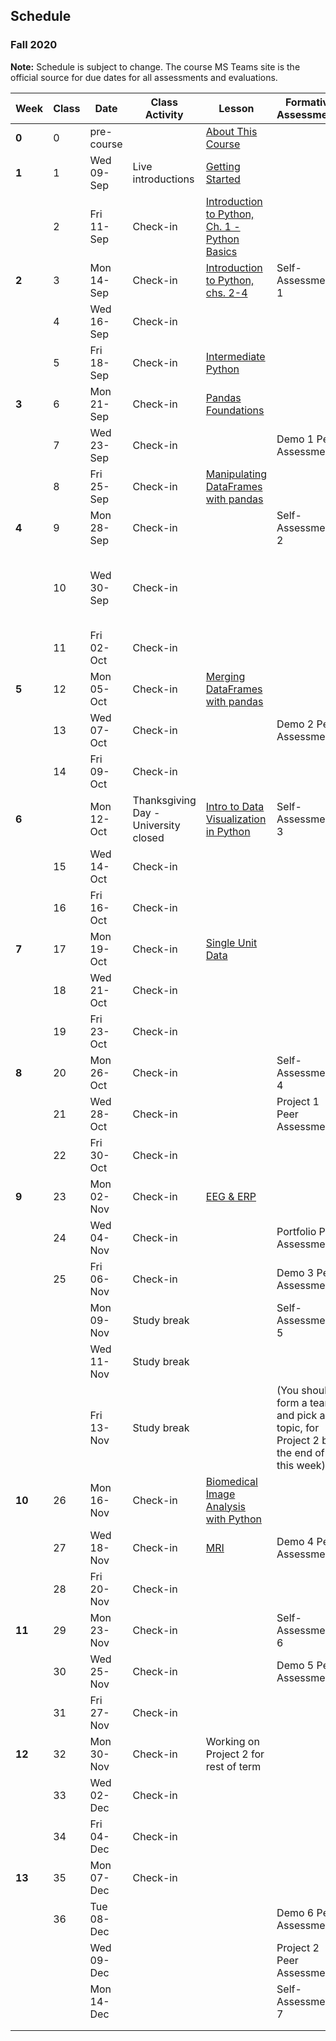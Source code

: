 ## Schedule
### Fall 2020

**Note:** Schedule is subject to change. The course MS Teams site is the official source for due dates for all assessments and evaluations.

| Week   | Class | Date       | Class Activity                       | Lesson                                                                                                                   | Formative Assessments                                                             | Summative Evaluations                                          |
|--------|-------|------------|--------------------------------------|--------------------------------------------------------------------------------------------------------------------------|-----------------------------------------------------------------------------------|----------------------------------------------------------------|
| **0**  | 0     | pre-course |                                      | [About This Course](https://dalpsychneuro.github.io/NESC_3505_textbook/1/why.html)                                       |                                                                                   |                                                                |
| **1**  | 1     | Wed 09-Sep | Live introductions                   | [Getting Started](https://dalpsychneuro.github.io/NESC_3505_textbook/2/learning_objectives.html)                         |                                                                                   |                                                                |
|        | 2     | Fri 11-Sep | Check-in                             | [Introduction to Python, Ch. 1 - Python Basics](https://learn.datacamp.com/courses/intro-to-python-for-data-science)     |                                                                                   | Assignment 1                                                   |
| **2**  | 3     | Mon 14-Sep | Check-in                             | [Introduction to Python, chs. 2-4](https://learn.datacamp.com/courses/intro-to-python-for-data-science)                  | Self-Assessment 1                                                                 |                                                                |
|        | 4     | Wed 16-Sep | Check-in                             |                                                                                                                          |                                                                                   |                                                                |
|        | 5     | Fri 18-Sep | Check-in                             | [Intermediate Python](https://learn.datacamp.com/courses/intermediate-python-for-data-science)                           |                                                                                   | Demo 1                                                         |
| **3**  | 6     | Mon 21-Sep | Check-in                             | [Pandas Foundations](https://www.datacamp.com/courses/pandas-foundations)                                                |                                                                                   | Assignment 2                                                   |
|        | 7     | Wed 23-Sep | Check-in                             |                                                                                                                          | Demo 1 Peer Assessment                                                            |                                                                |
|        | 8     | Fri 25-Sep | Check-in                             | [Manipulating DataFrames with pandas](https://www.datacamp.com/courses/manipulating-dataframes-with-pandas)              |                                                                                   |                                                                |
| **4**  | 9     | Mon 28-Sep | Check-in                             |                                                                                                                          | Self-Assessment 2                                                                 |                                                                |
|        | 10    | Wed 30-Sep | Check-in                             |                                                                                                                          |                                                                                   | (you should form a team for Project 1 by the end of this week) |
|        | 11    | Fri 02-Oct | Check-in                             |                                                                                                                          |                                                                                   | Demo 2                                                         |
| **5**  | 12    | Mon 05-Oct | Check-in                             | [Merging DataFrames with pandas](https://www.datacamp.com/courses/merging-dataframes-with-pandas)                        |                                                                                   | Assignment 3 (due Oct 6)                                       |
|        | 13    | Wed 07-Oct | Check-in                             |                                                                                                                          | Demo 2 Peer Assessment                                                            |                                                                |
|        | 14    | Fri 09-Oct | Check-in                             |                                                                                                                          |                                                                                   |                                                                |
| **6**  |       | Mon 12-Oct | Thanksgiving Day - University closed | [Intro to Data Visualization in Python](https://learn.datacamp.com/courses/introduction-to-data-visualization-in-python) | Self-Assessment 3                                                                 |                                                                |
|        | 15    | Wed 14-Oct | Check-in                             |                                                                                                                          |                                                                                   |                                                                |
|        | 16    | Fri 16-Oct | Check-in                             |                                                                                                                          |                                                                                   |                                                                |
| **7**  | 17    | Mon 19-Oct | Check-in                             | [Single Unit Data](https://dalpsychneuro.github.io/NESC_3505_textbook/single_unit/introduction.html)                     |                                                                                   |                                                                |
|        | 18    | Wed 21-Oct | Check-in                             |                                                                                                                          |                                                                                   |                                                                |
|        | 19    | Fri 23-Oct | Check-in                             |                                                                                                                          |                                                                                   |                                                                |
| **8**  | 20    | Mon 26-Oct | Check-in                             |                                                                                                                          | Self-Assessment 4                                                                 | Project 1                                                      |
|        | 21    | Wed 28-Oct | Check-in                             |                                                                                                                          | Project 1 Peer Assessment                                                         |                                                                |
|        | 22    | Fri 30-Oct | Check-in                             |                                                                                                                          |                                                                                   | Portfolio Submission 1                                         |
| **9**  | 23    | Mon 02-Nov | Check-in                             | [EEG & ERP](https://dalpsychneuro.github.io/NESC_3505_textbook/eeg/introduction.html)                                    |                                                                                   | Demo 3                                                         |
|        | 24    | Wed 04-Nov | Check-in                             |                                                                                                                          | Portfolio Peer Assessment                                                         |                                                                |
|        | 25    | Fri 06-Nov | Check-in                             |                                                                                                                          | Demo 3 Peer Assessment                                                            |                                                                |
|        |       | Mon 09-Nov | Study break                          |                                                                                                                          | Self-Assessment 5                                                                 |                                                                |
|        |       | Wed 11-Nov | Study break                          |                                                                                                                          |                                                                                   |                                                                |
|        |       | Fri 13-Nov | Study break                          |                                                                                                                          | (You should form a team, and pick a topic, for Project 2 by the end of this week) | Demo 4 (optional)                                              |
| **10** | 26    | Mon 16-Nov | Check-in                             | [Biomedical Image Analysis with Python](https://www.datacamp.com/courses/biomedical-image-analysis-in-python)            |                                                                                   | Assignment 4                                                   |
|        | 27    | Wed 18-Nov | Check-in                             | [MRI](https://dalpsychneuro.github.io/NESC_3505_textbook/mri/introduction.html)                                          | Demo 4 Peer Assessment                                                            |                                                                |
|        | 28    | Fri 20-Nov | Check-in                             |                                                                                                                          |                                                                                   | Demo 5 (optional)                                              |
| **11** | 29    | Mon 23-Nov | Check-in                             |                                                                                                                          | Self-Assessment 6                                                                 |                                                                |
|        | 30    | Wed 25-Nov | Check-in                             |                                                                                                                          | Demo 5 Peer Assessment                                                            |                                                                |
|        | 31    | Fri 27-Nov | Check-in                             |                                                                                                                          |                                                                                   | Assignment 5                                                   |
| **12** | 32    | Mon 30-Nov | Check-in                             | Working on Project 2 for rest of term                                                                                    |                                                                                   |                                                                |
|        | 33    | Wed 02-Dec | Check-in                             |                                                                                                                          |                                                                                   |                                                                |
|        | 34    | Fri 04-Dec | Check-in                             |                                                                                                                          |                                                                                   | Demo 6 (optional)                                              |
| **13** | 35    | Mon 07-Dec | Check-in                             |                                                                                                                          |                                                                                   |                                                                |
|        | 36    | Tue 08-Dec |                                      |                                                                                                                          | Demo 6 Peer Assessment                                                            | Project 2                                                      |
|        |       | Wed 09-Dec |                                      |                                                                                                                          | Project 2 Peer Assessment                                                         |                                                                |
|        |       | Mon 14-Dec |                                      |                                                                                                                          | Self-Assessment 7                                                                 | Portfolio Submission 2                                         |
|        |       |            |                                      |                                                                                                                          |                                                                                   |                                                                |
|        |       |            |                                      |                                                                                                                          |                                                                                   |                                                                |
